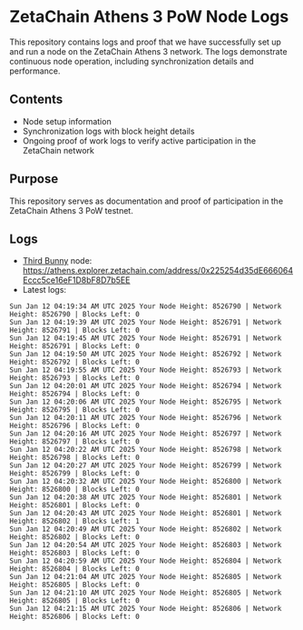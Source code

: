 # ZetaChain Athens 3 PoW Node Logs
This repository contains logs and proof that we have successfully set up and run a node on the ZetaChain Athens 3 network. The logs demonstrate continuous node operation, including synchronization details and performance.

## Contents
- Node setup information
- Synchronization logs with block height details
- Ongoing proof of work logs to verify active participation in the ZetaChain network

## Purpose
This repository serves as documentation and proof of participation in the ZetaChain Athens 3 PoW testnet.

## Logs

- [Third Bunny](https://thirdbunny.xyz/) node: https://athens.explorer.zetachain.com/address/0x225254d35dE666064Eccc5ce16eF1D8bF8D7b5EE
- Latest logs:
```
Sun Jan 12 04:19:34 AM UTC 2025 Your Node Height: 8526790 | Network Height: 8526790 | Blocks Left: 0
Sun Jan 12 04:19:39 AM UTC 2025 Your Node Height: 8526791 | Network Height: 8526791 | Blocks Left: 0
Sun Jan 12 04:19:45 AM UTC 2025 Your Node Height: 8526791 | Network Height: 8526791 | Blocks Left: 0
Sun Jan 12 04:19:50 AM UTC 2025 Your Node Height: 8526792 | Network Height: 8526792 | Blocks Left: 0
Sun Jan 12 04:19:55 AM UTC 2025 Your Node Height: 8526793 | Network Height: 8526793 | Blocks Left: 0
Sun Jan 12 04:20:01 AM UTC 2025 Your Node Height: 8526794 | Network Height: 8526794 | Blocks Left: 0
Sun Jan 12 04:20:06 AM UTC 2025 Your Node Height: 8526795 | Network Height: 8526795 | Blocks Left: 0
Sun Jan 12 04:20:11 AM UTC 2025 Your Node Height: 8526796 | Network Height: 8526796 | Blocks Left: 0
Sun Jan 12 04:20:16 AM UTC 2025 Your Node Height: 8526797 | Network Height: 8526797 | Blocks Left: 0
Sun Jan 12 04:20:22 AM UTC 2025 Your Node Height: 8526798 | Network Height: 8526798 | Blocks Left: 0
Sun Jan 12 04:20:27 AM UTC 2025 Your Node Height: 8526799 | Network Height: 8526799 | Blocks Left: 0
Sun Jan 12 04:20:32 AM UTC 2025 Your Node Height: 8526800 | Network Height: 8526800 | Blocks Left: 0
Sun Jan 12 04:20:38 AM UTC 2025 Your Node Height: 8526801 | Network Height: 8526801 | Blocks Left: 0
Sun Jan 12 04:20:43 AM UTC 2025 Your Node Height: 8526801 | Network Height: 8526802 | Blocks Left: 1
Sun Jan 12 04:20:49 AM UTC 2025 Your Node Height: 8526802 | Network Height: 8526802 | Blocks Left: 0
Sun Jan 12 04:20:54 AM UTC 2025 Your Node Height: 8526803 | Network Height: 8526803 | Blocks Left: 0
Sun Jan 12 04:20:59 AM UTC 2025 Your Node Height: 8526804 | Network Height: 8526804 | Blocks Left: 0
Sun Jan 12 04:21:04 AM UTC 2025 Your Node Height: 8526805 | Network Height: 8526805 | Blocks Left: 0
Sun Jan 12 04:21:10 AM UTC 2025 Your Node Height: 8526805 | Network Height: 8526805 | Blocks Left: 0
Sun Jan 12 04:21:15 AM UTC 2025 Your Node Height: 8526806 | Network Height: 8526806 | Blocks Left: 0
```
